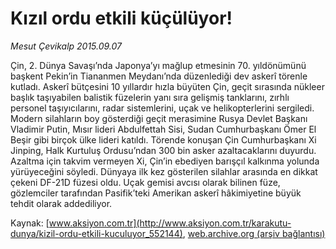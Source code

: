 # Kızıl ordu etkili küçülüyor!

*Mesut Çevikalp 2015.09.07*

<div class="pNewsDetailMainContent ctx_content" itemprop="articleBody">
 <p>
  Çin, 2. Dünya Savaşı’nda Japonya’yı mağlup etmesinin 70. yıldönümünü başkent Pekin’in Tiananmen Meydanı’nda düzenlediği dev askerî törenle kutladı. Askerî bütçesini 10 yıllardır hızla büyüten Çin, geçit sırasında nükleer başlık taşıyabilen balistik füzelerin yanı sıra gelişmiş tanklarını, zırhlı personel taşıyıcılarını, radar sistemlerini, uçak ve helikopterlerini sergiledi. Modern silahların boy gösterdiği geçit merasimine Rusya Devlet Başkanı Vladimir Putin, Mısır lideri Abdulfettah Sisi, Sudan Cumhurbaşkanı Ömer El Beşir gibi birçok ülke lideri katıldı. Törende konuşan Çin Cumhurbaşkanı Xi Jinping, Halk Kurtuluş Ordusu’ndan 300 bin asker azaltacaklarını duyurdu. Azaltma için takvim vermeyen Xi, Çin’in ebediyen barışçıl kalkınma yolunda yürüyeceğini söyledi. Dünyaya ilk kez gösterilen silahlar arasında en dikkat çekeni DF-21D füzesi oldu. Uçak gemisi avcısı olarak bilinen füze, gözlemciler tarafından Pasifik’teki Amerikan askerî hâkimiyetine büyük tehdit olarak addediliyor.
 </p>
</div>


Kaynak: [www.aksiyon.com.tr](http://www.aksiyon.com.tr/karakutu-dunya/kizil-ordu-etkili-kuculuyor_552144), [web.archive.org (arşiv bağlantısı)](http://web.archive.org/web/20160103061923/http://www.aksiyon.com.tr/karakutu-dunya/kizil-ordu-etkili-kuculuyor_552144)
